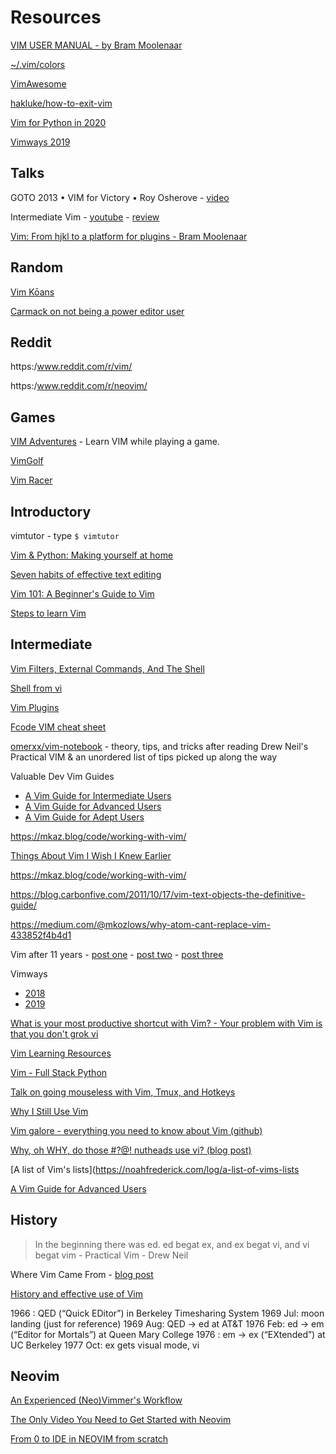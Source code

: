 # Resources

[VIM USER MANUAL - by Bram Moolenaar](https://begriffs.com/pdf/vim-user-manual.pdf)

[~/.vim/colors](http://vimcolors.com/)

[VimAwesome](https://vimawesome.com/)

[hakluke/how-to-exit-vim](https://github.com/hakluke/how-to-exit-vim/blob/master/README.md)

[Vim for Python in 2020](https://www.vimfromscratch.com/articles/vim-for-python/)

[Vimways 2019](https://vimways.org/2019/)

## Talks

GOTO 2013 • VIM for Victory • Roy Osherove - [video](https://www.youtube.com/watch?v=2BRbyQC9oMw)

Intermediate Vim - [youtube](https://www.youtube.com/watch?v=v0W7JkzQAzA) - [review](https://github.com/ADGEfficiency/personal/blob/master/reviews/work/intermeidate_vim.md)

[Vim: From hjkl to a platform for plugins - Bram Moolenaar](https://youtu.be/ES1L2SPgIDI)

## Random

[Vim Kōans](https://blog.sanctum.geek.nz/vim-koans/)

[Carmack on not being a power editor user](https://news.ycombinator.com/item?id=24393987)

## Reddit

https:/www.reddit.com/r/vim/

https:/www.reddit.com/r/neovim/

## Games

[VIM Adventures](https://vim-adventures.com/) - Learn VIM while playing a game.

[VimGolf](https://www.vimgolf.com/)

[Vim Racer](https://vim-racer.com/)

## Introductory

vimtutor - type `$ vimtutor`

[Vim & Python: Making yourself at home](https://justin.abrah.ms/vim/vim_and_python.html)

[Seven habits of effective text editing](http://moolenaar.net/habits.html)

[Vim 101: A Beginner's Guide to Vim](https://www.linux.com/learn/vim-101-beginners-guide-vim)

[Steps to learn Vim](https://blog.joren.ga/tools/vim-learning-steps)

## Intermediate

[Vim Filters, External Commands, And The Shell](https://vimways.org/2019/vim-and-the-shell/)

[Shell from vi](https://blog.sanctum.geek.nz/shell-from-vi/)

[Vim Plugins](https://catonmat.net/vim-plugins)

[Fcode VIM cheat sheet](https://www.fcodelabs.com/2018/12/08/Vim-Cheats/)

[omerxx/vim-notebook](https://github.com/omerxx/vim-notebook/blob/master/VIM_NOTEBOOK.md) - theory, tips, and tricks after reading Drew Neil's Practical VIM & an unordered list of tips picked up along the way

Valuable Dev Vim Guides

- [A Vim Guide for Intermediate Users](https://thevaluable.dev/vim-intermediate/)
- [A Vim Guide for Advanced Users](https://thevaluable.dev/vim-advanced/)
- [A Vim Guide for Adept Users](https://thevaluable.dev/vim-adept/)

https://mkaz.blog/code/working-with-vim/

[Things About Vim I Wish I Knew Earlier](https://blog.petrzemek.net/2016/04/06/things-about-vim-i-wish-i-knew-earlier/)

https://mkaz.blog/code/working-with-vim/

https://blog.carbonfive.com/2011/10/17/vim-text-objects-the-definitive-guide/

https://medium.com/@mkozlows/why-atom-cant-replace-vim-433852f4b4d1

Vim after 11 years - [post one](https://statico.github.io/vim.html) - [post two](https://statico.github.io/vim2.html) - [post three](https://statico.github.io/vim3.html)

Vimways 
- [2018](https://vimways.org/2018/)
- [2019](https://vimways.org/2019/)

[What is your most productive shortcut with Vim? - Your problem with Vim is that you don't grok vi](https://stackoverflow.com/questions/1218390/what-is-your-most-productive-shortcut-with-vim)

[Vim Learning Resources](https://thorstenball.com/blog/2012/07/09/vim-learning-resources/)

[Vim - Full Stack Python](https://www.fullstackpython.com/vim.html)

[Talk on going mouseless with Vim, Tmux, and Hotkeys](https://www.youtube.com/watch?v=E-ZbrtoSuzw)

[Why I Still Use Vim](https://medium.com/commitlog/why-i-still-use-vim-67afd76b4db6)

[Vim galore - everything you need to know about Vim (github)](https://github.com/mhinz/vim-galore#readme)

[Why, oh WHY, do those #?@! nutheads use vi? (blog post)](http://www.viemu.com/a-why-vi-vim.html)

[A list of Vim's lists](https://noahfrederick.com/log/a-list-of-vims-lists

[A Vim Guide for Advanced Users](https://thevaluable.dev/vim-advanced/)

## History

> In the beginning there was ed.  ed begat ex, and ex begat vi, and vi begat vim - Practical Vim - Drew Neil

Where Vim Came From - [blog post](https://twobithistory.org/2018/08/05/where-vim-came-from.html)

[History and effective use of Vim](https://begriffs.com/posts/2019-07-19-history-use-vim.html)

1966 : QED (“Quick EDitor”) in Berkeley Timesharing System
1969 Jul: moon landing (just for reference)
1969 Aug: QED -> ed at AT&T
1976 Feb: ed -> em (“Editor for Mortals”) at Queen Mary College
1976 : em -> ex (“EXtended”) at UC Berkeley
1977 Oct: ex gets visual mode, vi

## Neovim

[An Experienced (Neo)Vimmer's Workflow](https://seniormars.com/posts/neovim-workflow/)

[The Only Video You Need to Get Started with Neovim](https://www.youtube.com/watch?v=m8C0Cq9Uv9o&list=PLiXExhAQRMT4VUrZT7_B3Oim57PKWfWdW&index=3)

[From 0 to IDE in NEOVIM from scratch](https://www.youtube.com/watch?v=zHTeCSVAFNY&list=PLsz00TDipIffreIaUNk64KxTIkQaGguqn)
